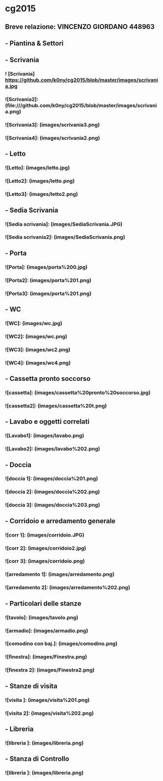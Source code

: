 # cg2015

## Breve relazione: VINCENZO GIORDANO 448963
## - Piantina & Settori

## - Scrivania
### ! [Scrivania] https://github.com/k0ny/cg2015/blob/master/images/scrivania.jpg
### ![Scrivania2]: (file:///github.com/k0ny/cg2015/blob/master/images/scrivania.png)
### ![Scrivania3]: (images/scrivania3.png)
### ![Scrivania4]: (images/scrivania2.png)

## - Letto
### ![Letto]: (images/letto.jpg)
### ![Letto2]: (images/letto.png)
### ![Letto3]: (images/letto2.png)

## - Sedia Scrivania
### ![Sedia scrivania]: (images/SediaScrivania.JPG)
### ![Sedia scrivania2]: (images/SediaScrivania.png)

## - Porta
### ![Porta]: (images/porta%200.jpg)
### ![Porta2]: (images/porta%201.png)
### ![Porta3]: (images/porta%201.png)

## - WC
### ![WC]: (images/wc.jpg)
### ![WC2]: (images/wc.png)
### ![WC3]: (images/wc2.png)
### ![WC4]: (images/wc4.png)

## - Cassetta pronto soccorso
### ![cassetta]: (images/cassetta%20pronto%20soccorso.jpg)
### ![cassetta2]: (images/cassetta%20t.png)

## - Lavabo e oggetti correlati
### ![Lavabo1]: (images/lavabo.png)
### ![Lavabo2]: (images/lavabo%202.png)

## - Doccia
### ![doccia 1]: (images/doccia%201.png)
### ![doccia 2]: (images/doccia%202.png)
### ![doccia 3]: (images/doccia%203.png)

## - Corridoio e arredamento generale
### ![corr 1]: (images/corridoio.JPG)
### ![corr 2]: (images/corridoio2.jpg)
### ![corr 3]: (images/corridoio.png)
### ![arredamento 1]: (images/arredamento.png)
### ![arredamento 2]: (images/arredamento%202.png)

## - Particolari delle stanze
### ![tavolo]: (images/tavolo.png)
### ![armadio]: (images/armadio.png)
### ![comodino con baj.]: (images/comodino.png)
### ![finestra]: (images/Finestra.png)
### ![finestra 2]: (images/Finestra2.png)

## - Stanze di visita
### ![visita ]: (images/visita%201.png)
### ![visita 2]: (images/visita%202.png)

## - Libreria
### ![libreria ]: (images/libreria.png)

## - Stanza di Controllo
### ![libreria ]: (images/libreria.png)
